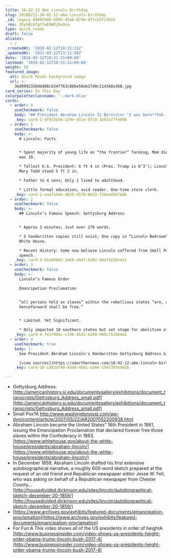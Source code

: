 ```yaml
---
title: 18.02.12 Abe Lincoln Birthday
slug: 20180212-18-02-12-abe-lincoln-birthday
_id: legacy-8980f088-5056-43ab-874b-8ffcb3fc5b1d
_rev: ZEyhBiGfgCfwE8WOjbu9sa
type: quick_reads
draft: false
aliases:
  - /
_createdAt: '2018-02-12T10:31:31Z'
_updatedAt: '2021-03-22T13:11:04Z'
date: '2018-02-12T10:31:31+00:00'
lastmod: '2018-02-12T10:31:31+00:00'
weight: 50
featured_image:
  alt: Quick Reads background image
  url: >-
    36d9992350db408cb34f763c866e56eb17d0c114360x360.jpg
card_series: On This Day
colorpaletteclassname: '--dark-blue'
cards:
  - order: 0
    useCheckmark: false
    body: "## President Abraham Lincoln Is Born\n\n> ‘I was born**Feb. 12, 1809**, in Hardin County, Kentucky. My parents were both born in Virginia, of undistinguished familiesa\x13second families, perhaps I should say.”  \n  \n  \n  \nPres. Lincoln, Dec 20, 1859 before he secured Republican nomination"
    _key: card-1-df972b56-159e-451e-97c8-1b97a77fe600
  - order: 1
    useCheckmark: false
    body: >-
      # Lincoln: Facts


      * Spent majority of young life on “the frontier” farming; Mom died when he
      was 10.

      * Tallest U.S. President: 6 ft 4 in (Pres. Trump is 6’3″); Lincoln’s wife
      Mary Todd stood 5 ft 2 in.

      * Father to 4 sons; Only 1 lived to adulthood.

      * Little formal education; avid reader. One-time store clerk.
    _key: card-2-eaa71deb-4035-4578-8625-f54eed5676db
  - order: 2
    useCheckmark: false
    body: >-
      ## Lincoln’s Famous Speech: Gettysburg Address


      * Approx 2 minutes; Just over 270 words.

      * 5 handwritten copies still exist; One copy in “Lincoln Bedroom” in the
      White House.

      * Recent History: Some now believe Lincoln suffered from Small Pox during
      speech.
    _key: card-3-85a04bb2-3a6b-44d7-b202-06a74226ce21
  - order: 3
    useCheckmark: false
    body: >-
      Lincoln’s Famous Order  

      Emancipation Proclamation


      “all persons held as slaves” within the rebellious states “are, and
      henceforward shall be free.”


      * Limited. Yet Significant.

      * Only impacted 10 southern states but set stage for abolition of slavery.
    _key: card-4-fe1f985c-c196-4532-b298-988c752844da
  - order: 4
    useCheckmark: true
    body: |-
      See President Abraham Lincoln's Handwritten Gettysburg Address & More:

      [view sources](https://smarthernews.com/18-02-12-abe-lincoln-birthday/)
    _key: card-10-c482df40-6dd9-4bdc-a3e6-194738fe402b

---
```

* Gettysburg Address: [http://americanhistory.si.edu/documentsgallery/exhibitions/document_transcripts/Gettysburg_Address_small.pdf](http://americanhistory.si.edu/documentsgallery/exhibitions/document_transcripts/Gettysburg_Address_small.pdf)
* Small Pox?A http://www.washingtonpost.com/wp-dyn/content/article/2007/05/22/AR2007052200938.html
* Abraham Lincoln became the United States” 16th President in 1861, issuing the Emancipation Proclamation that declared forever free those slaves within the Confederacy in 1863. [https://www.whitehouse.gov/about-the-white-house/presidents/abraham-lincoln/](https://www.whitehouse.gov/about-the-white-house/presidents/abraham-lincoln/)
* In December 1859, Abraham Lincoln drafted his first extensive autobiographical narrative, a roughly 600-word sketch prepared at the request of an old friend and Republican newspaper editor Jesse W. Fell, who was asking on behalf of a Republican newspaper from Chester County…[http://housedivided.dickinson.edu/sites/lincoln/autobiographical-sketch-december-20-1859/](http://housedivided.dickinson.edu/sites/lincoln/autobiographical-sketch-december-20-1859/)
* [https://www.archives.gov/exhibits/featured-documents/emancipation-proclamation](https://www.archives.gov/exhibits/featured-documents/emancipation-proclamation)
* For Fun:A This video shows all of the US presidents in order of heightA [http://www.businessinsider.com/video-shows-us-presidents-height-order-obama-trump-lincoln-bush-2017-4](http://www.businessinsider.com/video-shows-us-presidents-height-order-obama-trump-lincoln-bush-2017-4)